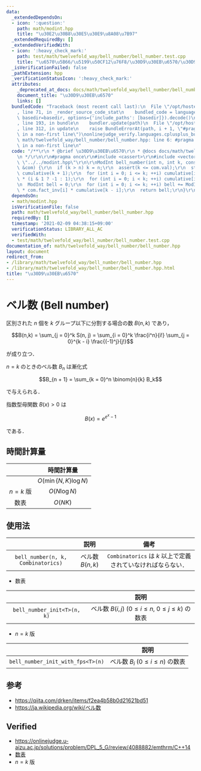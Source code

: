 ```yaml
---
data:
  _extendedDependsOn:
  - icon: ':question:'
    path: math/modint.hpp
    title: "\u30E2\u30B8\u30E5\u30E9\u8A08\u7B97"
  _extendedRequiredBy: []
  _extendedVerifiedWith:
  - icon: ':heavy_check_mark:'
    path: test/math/twelvefold_way/bell_number/bell_number.test.cpp
    title: "\u6570\u5B66/\u5199\u50CF12\u76F8/\u30D9\u30EB\u6570/\u30D9\u30EB\u6570"
  _isVerificationFailed: false
  _pathExtension: hpp
  _verificationStatusIcon: ':heavy_check_mark:'
  attributes:
    _deprecated_at_docs: docs/math/twelvefold_way/bell_number/bell_number.md
    document_title: "\u30D9\u30EB\u6570"
    links: []
  bundledCode: "Traceback (most recent call last):\n  File \"/opt/hostedtoolcache/Python/3.9.1/x64/lib/python3.9/site-packages/onlinejudge_verify/documentation/build.py\"\
    , line 71, in _render_source_code_stat\n    bundled_code = language.bundle(stat.path,\
    \ basedir=basedir, options={'include_paths': [basedir]}).decode()\n  File \"/opt/hostedtoolcache/Python/3.9.1/x64/lib/python3.9/site-packages/onlinejudge_verify/languages/cplusplus.py\"\
    , line 193, in bundle\n    bundler.update(path)\n  File \"/opt/hostedtoolcache/Python/3.9.1/x64/lib/python3.9/site-packages/onlinejudge_verify/languages/cplusplus_bundle.py\"\
    , line 312, in update\n    raise BundleErrorAt(path, i + 1, \"#pragma once found\
    \ in a non-first line\")\nonlinejudge_verify.languages.cplusplus_bundle.BundleErrorAt:\
    \ math/twelvefold_way/bell_number/bell_number.hpp: line 6: #pragma once found\
    \ in a non-first line\n"
  code: "/**\r\n * @brief \u30D9\u30EB\u6570\r\n * @docs docs/math/twelvefold_way/bell_number/bell_number.md\r\
    \n */\r\n\r\n#pragma once\r\n#include <cassert>\r\n#include <vector>\r\n#include\
    \ \"../../modint.hpp\"\r\n\r\nModInt bell_number(int n, int k, const Combinatorics\
    \ &com) {\r\n  if (k > n) k = n;\r\n  assert(k <= com.val);\r\n  std::vector<ModInt>\
    \ cumulative(k + 1);\r\n  for (int i = 0; i <= k; ++i) cumulative[i] = com.fact_inv[i]\
    \ * (i & 1 ? -1 : 1);\r\n  for (int i = 0; i < k; ++i) cumulative[i + 1] += cumulative[i];\r\
    \n  ModInt bell = 0;\r\n  for (int i = 0; i <= k; ++i) bell += ModInt(i).pow(n)\
    \ * com.fact_inv[i] * cumulative[k - i];\r\n  return bell;\r\n}\r\n"
  dependsOn:
  - math/modint.hpp
  isVerificationFile: false
  path: math/twelvefold_way/bell_number/bell_number.hpp
  requiredBy: []
  timestamp: '2021-02-09 04:38:15+09:00'
  verificationStatus: LIBRARY_ALL_AC
  verifiedWith:
  - test/math/twelvefold_way/bell_number/bell_number.test.cpp
documentation_of: math/twelvefold_way/bell_number/bell_number.hpp
layout: document
redirect_from:
- /library/math/twelvefold_way/bell_number/bell_number.hpp
- /library/math/twelvefold_way/bell_number/bell_number.hpp.html
title: "\u30D9\u30EB\u6570"
---
```

# ベル数 (Bell number)

区別された $n$ 個を $k$ グループ以下に分割する場合の数 $B(n, k)$ であり，

$$B(n,k) = \sum_{j = 0}^k S(n, j) = \sum_{i = 0}^k \frac{i^n}{i!} \sum_{j = 0}^{k - i} \frac{(-1)^j}{j!}$$

が成り立つ．

$n = k$ のときのベル数 $B_n$ は漸化式

$$B_{n + 1} = \sum_{k = 0}^n \binom{n}{k} B_k$$

で与えられる．

指数型母関数 $B(x) > 0$ は

$$B(x) = e^{e^x - 1}$$

である．


## 時間計算量

||時間計算量|
|:--:|:--:|
||$O(\min \lbrace N, K \rbrace \log{N})$|
|$n = k$ 版|$O(N\log{N})$|
|数表|$O(NK)$|


## 使用法

||説明|備考|
|:--:|:--:|:--:|
|`bell_number(n, k, Combinatorics)`|ベル数 $B(n, k)$|`Combinatorics` は $k$ 以上で定義されていなければならない．|

- 数表

||説明|
|:--:|:--:|
|`bell_number_init<T>(n, k)`|ベル数 $B(i, j) \ (0 \leq i \leq n,\ 0 \leq j \leq k)$ の数表|

- $n = k$ 版

||説明|
|:--:|:--:|
|`bell_number_init_with_fps<T>(n)`|ベル数 $B_i \ (0 \leq i \leq n)$ の数表|


## 参考

- https://qiita.com/drken/items/f2ea4b58b0d21621bd51
- https://ja.wikipedia.org/wiki/ベル数


## Verified

- https://onlinejudge.u-aizu.ac.jp/solutions/problem/DPL_5_G/review/4088882/emthrm/C++14
- [数表](https://onlinejudge.u-aizu.ac.jp/solutions/problem/DPL_5_G/review/4088892/emthrm/C++14)
- $n = k$ 版
